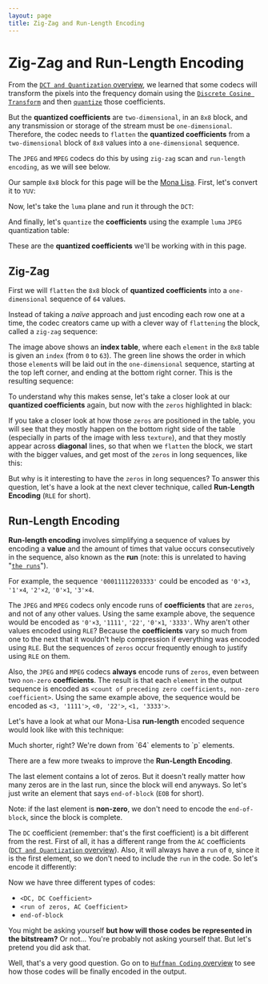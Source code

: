 ```yaml
---
layout: page
title: Zig-Zag and Run-Length Encoding
---
```


# Zig-Zag and Run-Length Encoding

From the [`DCT and Quantization` overview](dct_quant), we learned that
some codecs will transform the pixels into the frequency domain using
the
[`Discrete Cosine Transform`](https://en.wikipedia.org/wiki/Discrete_cosine_transform)
and then
[`quantize`](https://en.wikipedia.org/wiki/Quantization_%28signal_processing%29)
those coefficients.

But the **quantized coefficients** are `two-dimensional`, in an `8x8`
block, and any transmission or storage of the stream must be
`one-dimensional`.
Therefore, the codec needs to `flatten` the **quantized coefficients**
from a `two-dimensional` block of `8x8` values into a `one-dimensional`
sequence.

The `JPEG` and `MPEG` codecs do this by using `zig-zag` scan and
`run-length encoding`, as we will see below.

Our sample `8x8` block for this page will be the
[Mona Lisa](https://en.wikipedia.org/wiki/Mona_Lisa).
First, let's convert it to `YUV`:

<div id="zz_block"></div>

Now, let's take the `luma` plane and run it through the `DCT`:

<div id="zz_dct"></div>

And finally, let's `quantize` the **coefficients** using the example
`luma` `JPEG` quantization table:

<div id="zz_quantize"></div>

These are the **quantized coefficients** we'll be working with in this
page.

## Zig-Zag

<!--zig-zag sequence: `Sequential ordering`
After quantization, the DC coefficient and the 63 AC coefficients are prepared for entropy encoding, as shown in Figure 5.
The previous quantized DC coefficient is used to predict the current quantized DC coefficient, and the difference is
encoded. The 63 quantized AC coefficients undergo no such differential encoding, but are converted into a onedimensional zig-zag sequence, as shown in Figure 5.

A.3.6 Zig-zag sequence
After quantization, and in preparation for entropy encoding, the quantized AC coefficients are converted to the zig-zag
sequence. The quantized DC coefficient (coefficient zero in the array) is treated separately, as defined in A.3.5. The zigzag sequence is specified in Figure A.6.

F.1.1.5.2 Encoding model for AC coefficients
Since many coefficients are zero, runs of zeros are identified and coded efficiently. In addition, if the remaining
coefficients in the zig-zag sequence order are all zero, this is coded explicitly as an end-of-block (EOB).-->

First we will `flatten` the `8x8` block of **quantized coefficients**
into a `one-dimensional` sequence of `64` values.

Instead of taking a *naïve* approach and just encoding each row one at
a time, the codec creators came up with a clever way of `flattening`
the block, called a `zig-zag` sequence:

<div id="zz_zz"></div>

The image above shows an **index table**, where each `element` in the
`8x8` table is given an `index` (from `0` to `63`).
The green line shows the order in which those `element`s will be laid
out in the `one-dimensional` sequence, starting at the top left corner,
and ending at the bottom right corner. This is the resulting sequence:

<div id="zz_zigzag_flat_split"></div>

To understand why this makes sense, let's take a closer look at our
**quantized coefficients** again, but now with the `zeros` highlighted
in black:

<div id="zz_q_coeffs"></div>

If you take a closer look at how those `zeros` are positioned in the
table, you will see that they mostly happen on the bottom right side of
the table (especially in parts of the image with less `texture`), and
that they mostly appear across **diagonal** lines, so that when we
`flatten` the block, we start with the bigger values, and get most of
the `zeros` in long sequences, like this:

<div id="zz_line_zigzag"></div>

But why is it interesting to have the `zeros` in long sequences?
To answer this question, let's have a look at the next clever
technique, called **Run-Length Encoding** (`RLE` for short).

## Run-Length Encoding

**Run-length encoding** involves simplifying a sequence of values by
encoding a **value** and the amount of times that value occurs
consecutively in the sequence, also known as the **run** (note: this is
unrelated to having
"[`the runs`](https://en.wikipedia.org/wiki/Diarrhea)").

For example, the sequence `'00011112203333'` could be encoded as
`'0'×3`, `'1'×4`, `'2'×2`, `'0'×1`, `'3'×4`.

The `JPEG` and `MPEG` codecs only encode runs of **coefficients** that
are `zeros`, and not of any other values. Using the same example above,
the sequence would be encoded as `'0'×3`, `'1111'`, `'22'`, `'0'×1`,
`'3333'`. Why aren't other values encoded using `RLE`?
Because the **coefficients** vary so much from one to the next that it
wouldn't help compression if everything was encoded using `RLE`.
But the sequences of `zeros` occur frequently enough to justify using
`RLE` on them.

Also, the `JPEG` and `MPEG` codecs **always** encode runs of `zeros`,
even between two `non-zero` **coefficients**.
The result is that each `element` in the output sequence is encoded as
`<count of preceding zero coefficients, non-zero coefficient>`.
Using the same example above, the sequence would be encoded as
`<3, '1111'>`, `<0, '22'>`, `<1, '3333'>`.

Let's have a look at what our Mona-Lisa **run-length** encoded sequence
would look like with this technique:

<div id="zz_line_zigzag_rle_0"></div>

<p markdown="1" id="p_rle">
Much shorter, right? We're down from `64` elements to `p` elements.
</p>

There are a few more tweaks to improve the **Run-Length Encoding**.

The last element contains a lot of zeros. But it doesn't  really matter
how many zeros are in the last run, since the block will end anyways.
So let's just write an element that says `end-of-block`
(`EOB` for short).

<div id="zz_line_zigzag_rle_1"></div>

Note: if the last element is **non-zero**, we don't need to encode the
`end-of-block`, since the block is complete.

The `DC` coefficient (remember: that's the first coefficient) is a bit
different from the rest. First of all, it has a different range from
the `AC` coefficients ([`DCT and Quantization` overview](dct_quant)).
Also, it will always have a `run` of `0`, since it is the first
element, so we don't need to include the `run` in the code.
So let's encode it differently:

<div id="zz_line_zigzag_rle_2"></div>

Now we have three different types of codes:
- `<DC, DC Coefficient>`
- `<run of zeros, AC Coefficient>`
- `end-of-block`

You might be asking yourself **but how will those codes be represented
in the bitstream?** Or not... You're probably not asking yourself that.
But let's pretend you did ask that.

Well, that's a very good question.
Go on to [`Huffman Coding` overview](huffman) to see how those codes
will be finally encoded in the output.

<script type="module" src="zigzag.js"></script>

